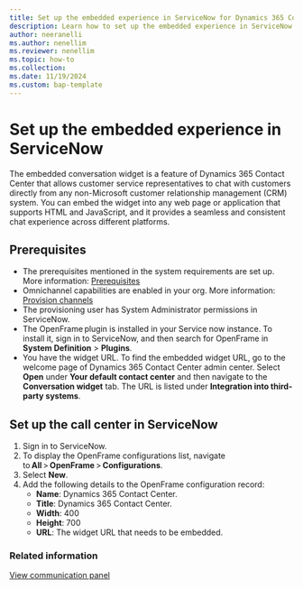 ```yaml
---
title: Set up the embedded experience in ServiceNow for Dynamics 365 Contact Center 
description: Learn how to set up the embedded experience in ServiceNow for Dynamics 365 Contact Center.
author: neeranelli
ms.author: nenellim
ms.reviewer: nenellim
ms.topic: how-to
ms.collection:
ms.date: 11/19/2024
ms.custom: bap-template
---
```


# Set up the embedded experience in ServiceNow

The embedded conversation widget is a feature of Dynamics 365 Contact Center that allows customer service representatives to chat with customers directly from any non-Microsoft customer relationship management (CRM) system. You can embed the widget into any web page or application that supports HTML and JavaScript, and it provides a seamless and consistent chat experience across different platforms.

## Prerequisites

- The prerequisites mentioned in the system requirements are set up. More information: [Prerequisites](../implement/system-requirements-contact-center.md#prerequisites)
- Omnichannel capabilities are enabled in your org. More information: [Provision channels](../implement/provision-channels.md)
- The provisioning user has System Administrator permissions in ServiceNow.
- The OpenFrame plugin is installed in your Service now instance. To install it, sign in to ServiceNow, and then search for OpenFrame in **System Definition** > **Plugins**.
- You have the widget URL. To find the embedded widget URL, go to the welcome page of Dynamics 365 Contact Center admin center. Select **Open** under **Your default contact center** and then navigate to the **Conversation widget** tab. The URL is listed under **Integration into third-party systems**.

## Set up the call center in ServiceNow

1. Sign in to ServiceNow.
1. To display the OpenFrame configurations list, navigate to **All** > **OpenFrame** > **Configurations**. 
1. Select **New**.
1. Add the following details to the OpenFrame configuration record:
   - **Name**: Dynamics 365 Contact Center.
   - **Title**: Dynamics 365 Contact Center. 
   - **Width**: 400 
   - **Height**: 700 
   - **URL**: The widget URL that needs to be embedded.

### Related information

[View communication panel](/dynamics365/customer-service/use/oc-conversation-control?context=/dynamics365/contact-center/context/use-context)  
